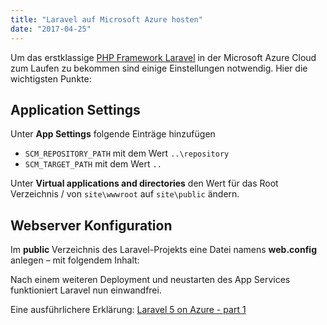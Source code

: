 ```yaml
---
title: "Laravel auf Microsoft Azure hosten"
date: "2017-04-25"
---
```


Um das erstklassige [PHP Framework Laravel](//laravel.com/) in der Microsoft Azure Cloud zum Laufen zu bekommen sind einige Einstellungen notwendig. Hier die wichtigsten Punkte:

## Application Settings

Unter **App Settings** folgende Einträge hinzufügen

- <code>SCM_REPOSITORY_PATH</code> mit dem Wert <code>..\repository</code>
- <code>SCM_TARGET_PATH</code> mit dem Wert <code>..</code>

Unter **Virtual applications and directories** den Wert für das Root Verzeichnis / von <code>site\wwwroot</code> auf <code>site\public</code> ändern.

## Webserver Konfiguration

Im **public** Verzeichnis des Laravel-Projekts eine Datei namens **web.config** anlegen – mit folgendem Inhalt:

<script src="https://gist.github.com/mariofink/23ee0cdac508092e07fb28f2614b69ca.js"></script>

Nach einem weiteren Deployment und neustarten des App Services funktioniert Laravel nun einwandfrei.

Eine ausführlichere Erklärung: [Laravel 5 on Azure - part 1](//blog.qbotx.com/basic-laravel-5-on-microsoft-azure-part-1/)

